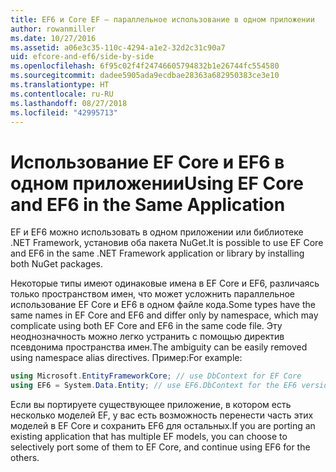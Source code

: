 ```yaml
---
title: EF6 и Core EF — параллельное использование в одном приложении
author: rowanmiller
ms.date: 10/27/2016
ms.assetid: a06e3c35-110c-4294-a1e2-32d2c31c90a7
uid: efcore-and-ef6/side-by-side
ms.openlocfilehash: 6f95c02f4f24746605794832b1e26744fc554580
ms.sourcegitcommit: dadee5905ada9ecdbae28363a682950383ce3e10
ms.translationtype: HT
ms.contentlocale: ru-RU
ms.lasthandoff: 08/27/2018
ms.locfileid: "42995713"
---
```

# <a name="using-ef-core-and-ef6-in-the-same-application"></a><span data-ttu-id="6b2d9-102">Использование EF Core и EF6 в одном приложении</span><span class="sxs-lookup"><span data-stu-id="6b2d9-102">Using EF Core and EF6 in the Same Application</span></span>

<span data-ttu-id="6b2d9-103">EF и EF6 можно использовать в одном приложении или библиотеке .NET Framework, установив оба пакета NuGet.</span><span class="sxs-lookup"><span data-stu-id="6b2d9-103">It is possible to use EF Core and EF6 in the same .NET Framework application or library by installing both NuGet packages.</span></span>

<span data-ttu-id="6b2d9-104">Некоторые типы имеют одинаковые имена в EF Core и EF6, различаясь только пространством имен, что может усложнить параллельное использование EF Core и EF6 в одном файле кода.</span><span class="sxs-lookup"><span data-stu-id="6b2d9-104">Some types have the same names in EF Core and EF6 and differ only by namespace, which may complicate using both EF Core and EF6 in the same code file.</span></span> <span data-ttu-id="6b2d9-105">Эту неоднозначность можно легко устранить с помощью директив псевдонима пространства имен.</span><span class="sxs-lookup"><span data-stu-id="6b2d9-105">The ambiguity can be easily removed using namespace alias directives.</span></span> <span data-ttu-id="6b2d9-106">Пример:</span><span class="sxs-lookup"><span data-stu-id="6b2d9-106">For example:</span></span>

``` csharp
using Microsoft.EntityFrameworkCore; // use DbContext for EF Core
using EF6 = System.Data.Entity; // use EF6.DbContext for the EF6 version
```

<span data-ttu-id="6b2d9-107">Если вы портируете существующее приложение, в котором есть несколько моделей EF, у вас есть возможность перенести часть этих моделей в EF Core и сохранить EF6 для остальных.</span><span class="sxs-lookup"><span data-stu-id="6b2d9-107">If you are porting an existing application that has multiple EF models, you can choose to selectively port some of them to EF Core, and continue using EF6 for the others.</span></span>
